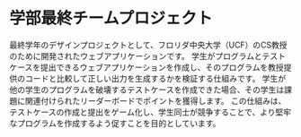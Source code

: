 # 学部最終チームプロジェクト

最終学年のデザインプロジェクトとして、フロリダ中央大学（UCF）のCS教授のために開発されたウェブアプリケーションです。
学生がプログラムとテストケースを提出できるウェブアプリケーションを作成し、そのプログラムを教授提供のコードと比較して正しい出力を生成するかを検証する仕組みです。
学生が他の学生のプログラムを破壊するテストケースを作成できた場合、その学生は課題に関連付けられたリーダーボードでポイントを獲得します。
この仕組みは、テストケースの作成と提出をゲーム化し、学生同士が競争することで、より堅牢なプログラムを作成するよう促すことを目的としています。